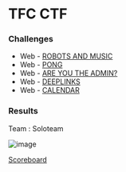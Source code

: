 # TFC CTF

### Challenges

- Web - [ROBOTS AND MUSIC](https://github.com/Sanlokii/CTF-write-ups/blob/main/TFC-CTF/Robots-and-Music.md)
- Web - [PONG](https://github.com/Sanlokii/CTF-write-ups/blob/main/TFC-CTF/Pong.md)
- Web - [ARE YOU THE ADMIN?](https://github.com/Sanlokii/CTF-write-ups/blob/main/TFC-CTF/Are-you-the-admin.md)
- Web - [DEEPLINKS](https://github.com/Sanlokii/CTF-write-ups/blob/main/TFC-CTF/Deeplinks.md)
- Web - [CALENDAR](https://github.com/Sanlokii/CTF-write-ups/blob/main/TFC-CTF/Calendar.md)

### Results

Team : Soloteam 

![image](https://user-images.githubusercontent.com/49941629/182031657-c14e4d4a-d15a-43f7-b8c5-ed20a68e8b93.png)

[Scoreboard](https://ctftime.org/event/1647)

